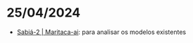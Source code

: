 # 25/04/2024

* [Sabiá-2 | Maritaca-ai](https://www.maritaca.ai/sabia-2): para analisar os modelos existentes
